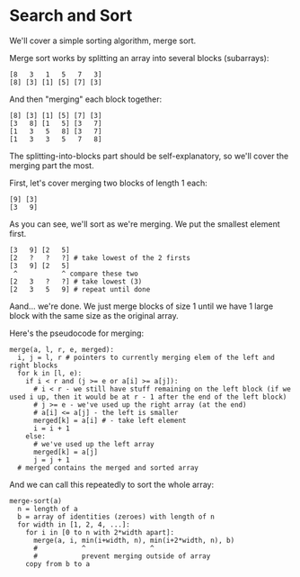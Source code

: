 # Search and Sort

We'll cover a simple sorting algorithm, merge sort.

Merge sort works by splitting an array into several blocks (subarrays):

```
[8   3   1   5   7   3]
[8] [3] [1] [5] [7] [3]
```

And then "merging" each block together:

```
[8] [3] [1] [5] [7] [3]
[3   8] [1   5] [3   7]
[1   3   5   8] [3   7]
[1   3   3   5   7   8]
```

The splitting-into-blocks part should be self-explanatory, so we'll cover the merging part the most.

First, let's cover merging two blocks of length 1 each:

```
[9] [3]
[3   9]
```

As you can see, we'll sort as we're merging. We put the smallest element first.

```
[3   9] [2   5]
[2   ?   ?   ?] # take lowest of the 2 firsts
[3   9] [2   5]
 ^           ^ compare these two
[2   3   ?   ?] # take lowest (3)
[2   3   5   9] # repeat until done
```

Aand... we're done. We just merge blocks of size 1 until we have 1 large block with the same size as the original array.

Here's the pseudocode for merging:

```
merge(a, l, r, e, merged):
  i, j = l, r # pointers to currently merging elem of the left and right blocks
  for k in [l, e):
    if i < r and (j >= e or a[i] >= a[j]):
      # i < r - we still have stuff remaining on the left block (if we used i up, then it would be at r - 1 after the end of the left block)
      # j >= e - we've used up the right array (at the end)
      # a[i] <= a[j] - the left is smaller
      merged[k] = a[i] # - take left element
      i = i + 1
    else:
      # we've used up the left array
      merged[k] = a[j]
      j = j + 1
  # merged contains the merged and sorted array
```

And we can call this repeatedly to sort the whole array:

```
merge-sort(a)
  n = length of a
  b = array of identities (zeroes) with length of n
  for width in [1, 2, 4, ...]:
    for i in [0 to n with 2*width apart]:
      merge(a, i, min(i+width, n), min(i+2*width, n), b)
      #           ^                ^
      #           prevent merging outside of array
    copy from b to a
```
